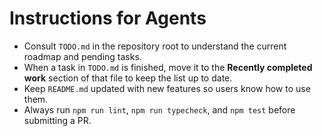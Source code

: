 # Instructions for Agents

- Consult `TODO.md` in the repository root to understand the current roadmap and pending tasks.
- When a task in `TODO.md` is finished, move it to the **Recently completed work** section of that file to keep the list up to date.
- Keep `README.md` updated with new features so users know how to use them.
- Always run `npm run lint`, `npm run typecheck`, and `npm test` before submitting a PR.
